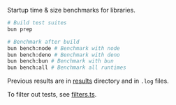 Startup time & size benchmarks for libraries.
```sh
# Build test suites
bun prep

# Benchmark after build
bun bench:node # Benchmark with node
bun bench:deno # Benchmark with deno
bun bench:bun # Benchmark with bun
bun bench:all # Benchmark all runtimes
```

Previous results are in [results](./.results) directory and in `.log` files.

To filter out tests, see [filters.ts](./lib/filters.ts).
